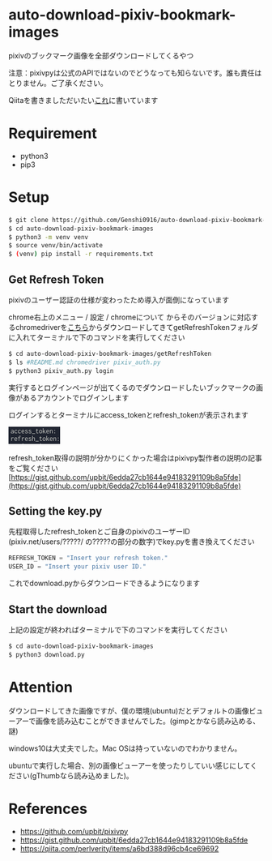 # auto-download-pixiv-bookmark-images

pixivのブックマーク画像を全部ダウンロードしてくるやつ

注意：pixivpyは公式のAPIではないのでどうなっても知らないです。誰も責任はとりません。ご了承ください。

Qiitaを書きましただいたい[これ](https://qiita.com/genshi0916/items/e17d0a5c7fd226714f3c)に書いています

# Requirement
* python3
* pip3

# Setup
```bash
$ git clone https://github.com/Genshi0916/auto-download-pixiv-bookmark-images.git
$ cd auto-download-pixiv-bookmark-images
$ python3 -m venv venv
$ source venv/bin/activate
$ (venv) pip install -r requirements.txt
```

## Get Refresh Token
pixivのユーザー認証の仕様が変わったため導入が面倒になっています

chrome右上のメニュー / 設定 / chromeについて からそのバージョンに対応するchromedriverを[こちら](https://chromedriver.chromium.org/downloads)からダウンロードしてきてgetRefreshTokenフォルダに入れてターミナルで下のコマンドを実行してください

```bash
$ cd auto-download-pixiv-bookmark-images/getRefreshToken
$ ls #README.md chromedriver pixiv_auth.py
$ python3 pixiv_auth.py login
```
実行するとログインページが出てくるのでダウンロードしたいブックマークの画像があるアカウントでログインします

ログインするとターミナルにaccess_tokenとrefresh_tokenが表示されます

![](images/refreshToken.png "refreshTokenのサンプル画像")

refresh_token取得の説明が分かりにくかった場合はpixivpy製作者の説明の記事をご覧ください
[https://gist.github.com/upbit/6edda27cb1644e94183291109b8a5fde](https://gist.github.com/upbit/6edda27cb1644e94183291109b8a5fde)

## Setting the key.py
先程取得したrefresh_tokenとご自身のpixivのユーザーID (pixiv.net/users/?????/ の?????の部分の数字)でkey.pyを書き換えてください

```python
REFRESH_TOKEN = "Insert your refresh token."
USER_ID = "Insert your pixiv user ID."
```

これでdownload.pyからダウンロードできるようになります

## Start the download
上記の設定が終わればターミナルで下のコマンドを実行してください
```bash
$ cd auto-download-pixiv-bookmark-images
$ python3 download.py
```
# Attention
ダウンロードしてきた画像ですが、僕の環境(ubuntu)だとデフォルトの画像ビューアーで画像を読み込むことができませんでした。(gimpとかなら読み込める、謎)

windows10は大丈夫でした。Mac OSは持っていないのでわかりません。

ubuntuで実行した場合、別の画像ビューアーを使ったりしていい感じにしてください(gThumbなら読み込めました)。

# References
* https://github.com/upbit/pixivpy
* https://gist.github.com/upbit/6edda27cb1644e94183291109b8a5fde
* https://qiita.com/perlverity/items/a6bd388d96cb4ce69692
